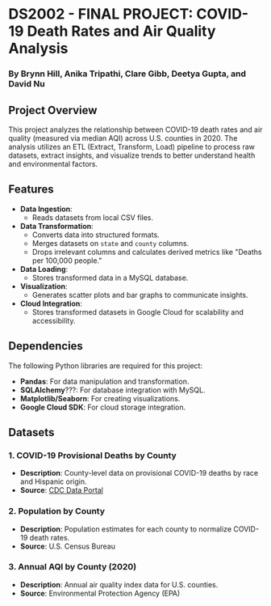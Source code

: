 # DS2002 - FINAL PROJECT: COVID-19 Death Rates and Air Quality Analysis
### By Brynn Hill, Anika Tripathi, Clare Gibb, Deetya Gupta, and David Nu


## Project Overview
This project analyzes the relationship between COVID-19 death rates and air quality (measured via median AQI) across U.S. counties in 2020. The analysis utilizes an ETL (Extract, Transform, Load) pipeline to process raw datasets, extract insights, and visualize trends to better understand health and environmental factors.

## Features
- **Data Ingestion**:
  - Reads datasets from local CSV files.
- **Data Transformation**:
  - Converts data into structured formats.
  - Merges datasets on `state` and `county` columns.
  - Drops irrelevant columns and calculates derived metrics like "Deaths per 100,000 people."
- **Data Loading**:
  - Stores transformed data in a MySQL database.
- **Visualization**:
  - Generates scatter plots and bar graphs to communicate insights.
- **Cloud Integration**:
  - Stores transformed datasets in Google Cloud for scalability and accessibility.

## Dependencies
The following Python libraries are required for this project:
- **Pandas**: For data manipulation and transformation.
- **SQLAlchemy**???: For database integration with MySQL.
- **Matplotlib/Seaborn**: For creating visualizations.
- **Google Cloud SDK**: For cloud storage integration.

## Datasets
### 1. **COVID-19 Provisional Deaths by County**
   - **Description**: County-level data on provisional COVID-19 deaths by race and Hispanic origin.
   - **Source**: [CDC Data Portal](https://data.cdc.gov/NCHS/Provisional-COVID-19-Deaths-by-County-and-Race-and/k8wy-p9cg/data)

### 2. **Population by County**
   - **Description**: Population estimates for each county to normalize COVID-19 death rates.
   - **Source**: U.S. Census Bureau

### 3. **Annual AQI by County (2020)**
   - **Description**: Annual air quality index data for U.S. counties.
   - **Source**: Environmental Protection Agency (EPA)
